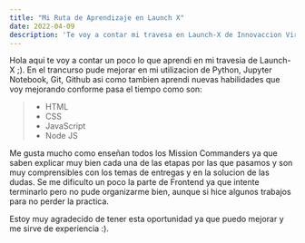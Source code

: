 ```yaml
---
title: "Mi Ruta de Aprendizaje en Launch X"
date: 2022-04-09
description: 'Te voy a contar mi travesa en Launch-X de Innovaccion Virtual'
---
```


Hola aqui te voy a contar un poco lo que aprendi en mi travesia de Launch-X ;).
En el trancurso pude mejorar en mi utilizacion de Python, Jupyter Notebook, Git, Github asi como tambien aprendi nuevas habilidades 
que voy mejorando conforme pasa el tiempo como son:
> - HTML
> - CSS
> - JavaScript
> - Node JS

Me gusta mucho como enseñan todos los Mission Commanders ya que saben explicar muy bien cada una de las etapas por las que pasamos
y son muy comprensibles con los temas de entregas y en la solucion de las dudas.
Se me dificulto un poco la parte de Frontend ya que intente terminarlo pero no pude organizarme bien, aunque si hice algunos trabajos
para no perder la practica.

Estoy muy agradecido de tener esta oportunidad ya que puedo mejorar y me sirve de experiencia :).
